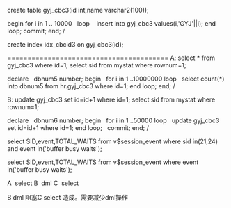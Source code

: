 create table gyj_cbc3(id int,name varchar2(100));

 begin
 for i in 1 .. 10000
   loop
    insert into gyj_cbc3 values(i,'GYJ'||i);
 end loop;
 commit;
 end;
 /

 create index idx_cbcid3 on gyj_cbc3(id);

========================================
A:
select * from gyj_cbc3 where id=1;
 select sid from mystat where rownum=1;


 declare
   dbnum5 number;
 begin
   for i in 1 ..10000000 loop
   select count(*) into dbnum5 from hr.gyj_cbc3 where id=1;
 end loop;
 end;
 /

 B:
 update gyj_cbc3 set id=id+1 where id=1;
 select sid from mystat where rownum=1;

 declare
   dbnum6 number;
 begin
   for i in 1 ..50000 loop
   update gyj_cbc3 set id=id+1 where id=1;
 end loop;
   commit;
 end;
 /


 select SID,event,TOTAL_WAITS from v$session_event where sid in(21,24) and event in('buffer busy waits');

 select SID,event,TOTAL_WAITS from v$session_event where event in('buffer busy waits'); 

A  select
B  dml
C  select

B dml 阻塞C select 造成。需要减少dml操作


